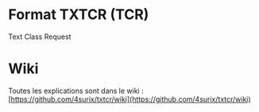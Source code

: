 # Format TXTCR (TCR)
Text Class Request  

# Wiki

Toutes les explications sont dans le wiki :  
[https://github.com/4surix/txtcr/wiki](https://github.com/4surix/txtcr/wiki)